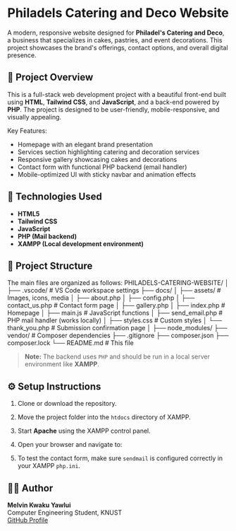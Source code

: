 # Philadels Catering and Deco Website

A modern, responsive website designed for **Philadel's Catering and Deco**, a business that specializes in cakes, pastries, and event decorations. This project showcases the brand's offerings, contact options, and overall digital presence.

## 🧁 Project Overview

This is a full-stack web development project with a beautiful front-end built using **HTML**, **Tailwind CSS**, and **JavaScript**, and a back-end powered by **PHP**. The project is designed to be user-friendly, mobile-responsive, and visually appealing.

Key Features:
- Homepage with an elegant brand presentation
- Services section highlighting catering and decoration services
- Responsive gallery showcasing cakes and decorations
- Contact form with functional PHP backend (email handler)
- Mobile-optimized UI with sticky navbar and animation effects

## 🚀 Technologies Used

- **HTML5**
- **Tailwind CSS**
- **JavaScript**
- **PHP (Mail backend)**
- **XAMPP (Local development environment)**

## 📁 Project Structure

The main files are organized as follows:
PHILADELS-CATERING-WEBSITE/
│
├── .vscode/ # VS Code workspace settings
├── docs/ 
│ ├── assets/ # Images, icons, media
│ ├── about.php
│ ├── config.php
│ ├── contact_us.php # Contact form page
│ ├── gallery.php
│ ├── index.php # Homepage
│ ├── main.js # JavaScript functions
│ ├── send_email.php # PHP mail handler (works locally)
│ ├── styles.css # Custom styles
│ └── thank_you.php # Submission confirmation page
│
├── node_modules/ 
├── vendor/ # Composer dependencies
├── .gitignore
├── composer.json
├── composer.lock
└── README.md # This file



> **Note:** The backend uses `PHP` and should be run in a local server environment like **XAMPP**.

## ⚙️ Setup Instructions

1. Clone or download the repository.
2. Move the project folder into the `htdocs` directory of XAMPP.
3. Start **Apache** using the XAMPP control panel.
4. Open your browser and navigate to:

5. To test the contact form, make sure `sendmail` is configured correctly in your XAMPP `php.ini`.



## 🧑‍💻 Author

**Melvin Kwaku Yawlui**  
Computer Engineering Student, KNUST  
[GitHub Profile](https://github.com/melvin105)




